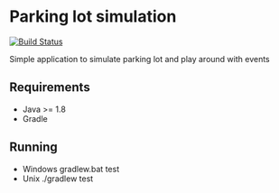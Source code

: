 # Parking lot simulation
[![Build Status](https://api.travis-ci.com/sarunasdaujotis/car-parking-simulator.svg?branch=master)](https://api.travis-ci.com/sarunasdaujotis/car-parking-simulator)

Simple application to simulate parking lot and play around with events

## Requirements
  * Java >= 1.8
  * Gradle
  
## Running
  * Windows gradlew.bat test
  * Unix ./gradlew test